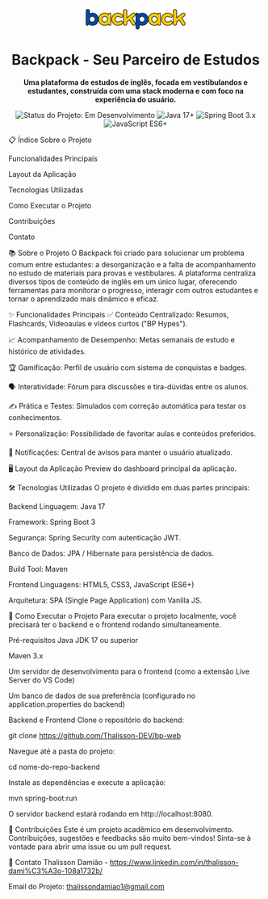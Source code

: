 <div align="center">
<img src="logo-v1.png" alt="Backpack Logo" width="200"/>
<h1>Backpack - Seu Parceiro de Estudos</h1>
<p>
<strong>Uma plataforma de estudos de inglês, focada em vestibulandos e estudantes, construída com uma stack moderna e com foco na experiência do usuário.</strong>
</p>
<p>
<img src="https://img.shields.io/badge/Status-Em%20Desenvolvimento-yellow" alt="Status do Projeto: Em Desenvolvimento">
<img src="https://img.shields.io/badge/Java-17%2B-blue?logo=java&logoColor=white" alt="Java 17+">
<img src="https://img.shields.io/badge/Spring%20Boot-3.x-green?logo=spring-boot" alt="Spring Boot 3.x">
<img src="https://img.shields.io/badge/JavaScript-ES6%2B-yellow?logo=javascript" alt="JavaScript ES6+">
</p>
</div>

📋 Índice
Sobre o Projeto

Funcionalidades Principais

Layout da Aplicação

Tecnologias Utilizadas

Como Executar o Projeto

Contribuições

Contato

📚 Sobre o Projeto
O Backpack foi criado para solucionar um problema comum entre estudantes: a desorganização e a falta de acompanhamento no estudo de materiais para provas e vestibulares. A plataforma centraliza diversos tipos de conteúdo de inglês em um único lugar, oferecendo ferramentas para monitorar o progresso, interagir com outros estudantes e tornar o aprendizado mais dinâmico e eficaz.

✨ Funcionalidades Principais
✅ Conteúdo Centralizado: Resumos, Flashcards, Videoaulas e vídeos curtos ("BP Hypes").

📈 Acompanhamento de Desempenho: Metas semanais de estudo e histórico de atividades.

🏆 Gamificação: Perfil de usuário com sistema de conquistas e badges.

🗣️ Interatividade: Fórum para discussões e tira-dúvidas entre os alunos.

✍️ Prática e Testes: Simulados com correção automática para testar os conhecimentos.

⭐ Personalização: Possibilidade de favoritar aulas e conteúdos preferidos.

🔔 Notificações: Central de avisos para manter o usuário atualizado.

🖥️ Layout da Aplicação
Preview do dashboard principal da aplicação.

🛠️ Tecnologias Utilizadas
O projeto é dividido em duas partes principais:

Backend
Linguagem: Java 17

Framework: Spring Boot 3

Segurança: Spring Security com autenticação JWT.

Banco de Dados: JPA / Hibernate para persistência de dados.

Build Tool: Maven

Frontend
Linguagens: HTML5, CSS3, JavaScript (ES6+)

Arquitetura: SPA (Single Page Application) com Vanilla JS.

🚀 Como Executar o Projeto
Para executar o projeto localmente, você precisará ter o backend e o frontend rodando simultaneamente.

Pré-requisitos
Java JDK 17 ou superior

Maven 3.x

Um servidor de desenvolvimento para o frontend (como a extensão Live Server do VS Code)

Um banco de dados de sua preferência (configurado no application.properties do backend)

Backend e Frontend
Clone o repositório do backend:

git clone https://github.com/Thalisson-DEV/bp-web

Navegue até a pasta do projeto:

cd nome-do-repo-backend

Instale as dependências e execute a aplicação:

mvn spring-boot:run

O servidor backend estará rodando em http://localhost:8080.

🤝 Contribuições
Este é um projeto acadêmico em desenvolvimento. Contribuições, sugestões e feedbacks são muito bem-vindos! Sinta-se à vontade para abrir uma issue ou um pull request.

👤 Contato
Thalisson Damião - https://www.linkedin.com/in/thalisson-dami%C3%A3o-108a1732b/

Email do Projeto: thalissondamiao1@gmail.com